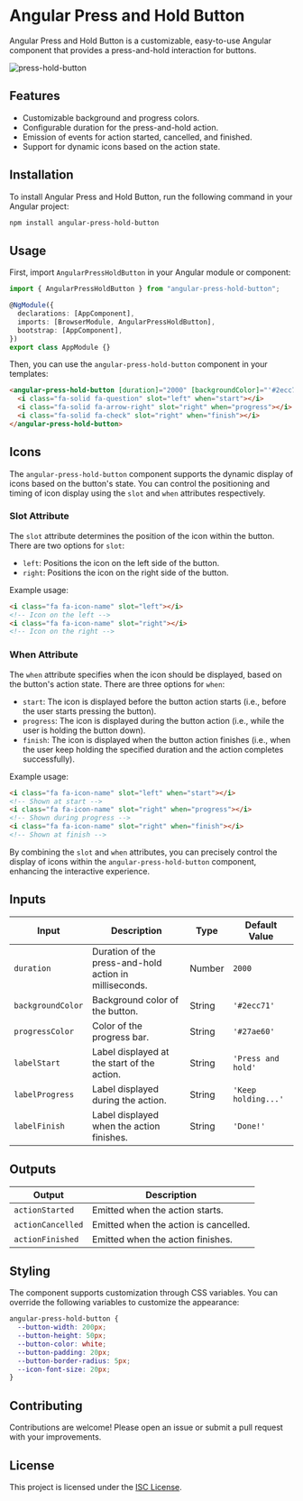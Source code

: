 # Angular Press and Hold Button

Angular Press and Hold Button is a customizable, easy-to-use Angular component that provides a press-and-hold interaction for buttons.

![press-hold-button](https://github.com/thiagopac/angular-press-hold-button/assets/3586967/d2cbadcf-29a6-41a2-b40f-3166ec8e8969)

## Features

- Customizable background and progress colors.
- Configurable duration for the press-and-hold action.
- Emission of events for action started, cancelled, and finished.
- Support for dynamic icons based on the action state.

## Installation

To install Angular Press and Hold Button, run the following command in your Angular project:

```bash
npm install angular-press-hold-button
```

## Usage

First, import `AngularPressHoldButton` in your Angular module or component:

```typescript
import { AngularPressHoldButton } from "angular-press-hold-button";

@NgModule({
  declarations: [AppComponent],
  imports: [BrowserModule, AngularPressHoldButton],
  bootstrap: [AppComponent],
})
export class AppModule {}
```

Then, you can use the `angular-press-hold-button` component in your templates:

```html
<angular-press-hold-button [duration]="2000" [backgroundColor]="'#2ecc71'" [progressColor]="'#27ae60'" [labelStart]="'Press and hold'" [labelProgress]="'Keep holding...'" [labelFinish]="'Done!'" (actionStarted)="handleActionStarted()" (actionCancelled)="handleActionCancelled()" (actionFinished)="handleActionFinished()">
  <i class="fa-solid fa-question" slot="left" when="start"></i>
  <i class="fa-solid fa-arrow-right" slot="right" when="progress"></i>
  <i class="fa-solid fa-check" slot="right" when="finish"></i>
</angular-press-hold-button>
```

## Icons

The `angular-press-hold-button` component supports the dynamic display of icons based on the button's state. You can control the positioning and timing of icon display using the `slot` and `when` attributes respectively.

### Slot Attribute

The `slot` attribute determines the position of the icon within the button. There are two options for `slot`:

- `left`: Positions the icon on the left side of the button.
- `right`: Positions the icon on the right side of the button.

Example usage:

```html
<i class="fa fa-icon-name" slot="left"></i>
<!-- Icon on the left -->
<i class="fa fa-icon-name" slot="right"></i>
<!-- Icon on the right -->
```

### When Attribute

The `when` attribute specifies when the icon should be displayed, based on the button's action state. There are three options for `when`:

- `start`: The icon is displayed before the button action starts (i.e., before the user starts pressing the button).
- `progress`: The icon is displayed during the button action (i.e., while the user is holding the button down).
- `finish`: The icon is displayed when the button action finishes (i.e., when the user keep holding the specified duration and the action completes successfully).

Example usage:

```html
<i class="fa fa-icon-name" slot="left" when="start"></i>
<!-- Shown at start -->
<i class="fa fa-icon-name" slot="right" when="progress"></i>
<!-- Shown during progress -->
<i class="fa fa-icon-name" slot="right" when="finish"></i>
<!-- Shown at finish -->
```

By combining the `slot` and `when` attributes, you can precisely control the display of icons within the `angular-press-hold-button` component, enhancing the interactive experience.

## Inputs

| Input             | Description                                            | Type   | Default Value       |
| ----------------- | ------------------------------------------------------ | ------ | ------------------- |
| `duration`        | Duration of the press-and-hold action in milliseconds. | Number | `2000`              |
| `backgroundColor` | Background color of the button.                        | String | `'#2ecc71'`         |
| `progressColor`   | Color of the progress bar.                             | String | `'#27ae60'`         |
| `labelStart`      | Label displayed at the start of the action.            | String | `'Press and hold'`  |
| `labelProgress`   | Label displayed during the action.                     | String | `'Keep holding...'` |
| `labelFinish`     | Label displayed when the action finishes.              | String | `'Done!'`           |

## Outputs

| Output            | Description                           |
| ----------------- | ------------------------------------- |
| `actionStarted`   | Emitted when the action starts.       |
| `actionCancelled` | Emitted when the action is cancelled. |
| `actionFinished`  | Emitted when the action finishes.     |

## Styling

The component supports customization through CSS variables. You can override the following variables to customize the appearance:

```scss
angular-press-hold-button {
  --button-width: 200px;
  --button-height: 50px;
  --button-color: white;
  --button-padding: 20px;
  --button-border-radius: 5px;
  --icon-font-size: 20px;
}
```

## Contributing

Contributions are welcome! Please open an issue or submit a pull request with your improvements.

## License

This project is licensed under the [ISC License](LICENSE.md).
